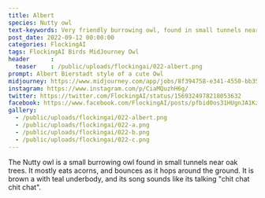 ```yaml
---
title: Albert
species: Nutty owl
text-keywords: Very friendly burrowing owl, found in small tunnels near oak trees, mostly eats acorns, bounces as it hops around the ground, short brown feathers, with teal underbody, its song sounds like its talking "chit chat chit chat"
post_date: 2022-09-12 00:00:00
categories: FlockingAI
tags: FlockingAI Birds MidJourney Owl
header      :
  teaser    : /public/uploads/flockingai/022-albert.png
prompt: Albert Bierstadt style of a cute Owl
midjourney: https://www.midjourney.com/app/jobs/8f394758-e341-4550-bb35-1a8bcf5a3656
instagram: https://www.instagram.com/p/CiaMQuzhH6g/
twitter: https://twitter.com/FlockingAI/status/1569324978218053632
facebook: https://www.facebook.com/FlockingAI/posts/pfbid0os31HUgnJA1KzjDFig5KFnF7UnCUoAKpSfnxUnVnM1ge4j1T95bYdUwCyMYorEEUl
gallery: 
  - /public/uploads/flockingai/022-albert.png
  - /public/uploads/flockingai/022-a.png
  - /public/uploads/flockingai/022-b.png
  - /public/uploads/flockingai/022-c.png
---
```


The Nutty owl is a small burrowing owl found in small tunnels near oak trees. It mostly eats acorns, and bounces as it hops around the ground. It is brown a with teal underbody, and its song sounds like its talking "chit chat chit chat".
